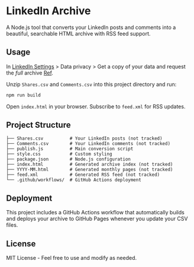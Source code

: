 # LinkedIn Archive

A Node.js tool that converts your LinkedIn posts and comments into a beautiful, searchable HTML archive with RSS feed support.

## Usage

In [LinkedIn Settings](https://www.linkedin.com/settings/) > Data privacy > Get a copy of your data and request the _full_ archive [Ref](https://www.linkedin.com/help/linkedin/answer/a1339364).

Unzip `Shares.csv` and `Comments.csv` into this project directory and run:

```bash
npm run build
```

Open `index.html` in your browser. Subscribe to `feed.xml` for RSS updates.

## Project Structure

```
├── Shares.csv          # Your LinkedIn posts (not tracked)
├── Comments.csv        # Your LinkedIn comments (not tracked)
├── publish.js          # Main conversion script
├── style.css           # Custom styling
├── package.json        # Node.js configuration
├── index.html          # Generated archive index (not tracked)
├── YYYY-MM.html        # Generated monthly pages (not tracked)
├── feed.xml            # Generated RSS feed (not tracked)
└── .github/workflows/  # GitHub Actions deployment
```

## Deployment

This project includes a GitHub Actions workflow that automatically builds and deploys your archive to GitHub Pages whenever you update your CSV files.

## License

MIT License - Feel free to use and modify as needed.

